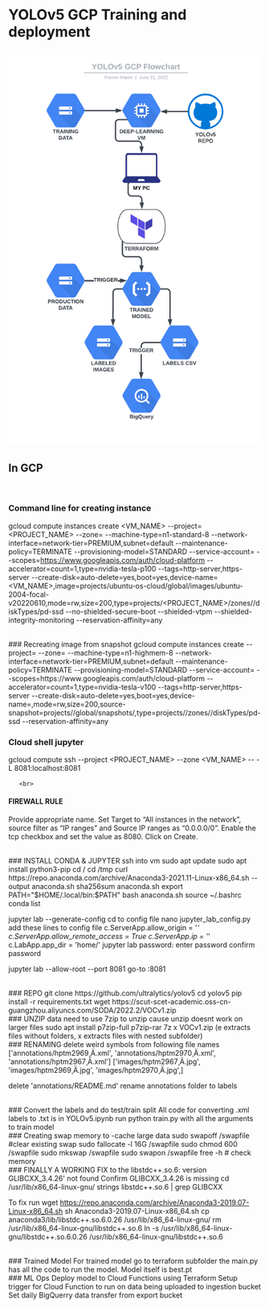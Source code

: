 # YOLOv5 GCP Training and deployment

   
<p>
   
   <img width="850" src="https://github.com/RamonMartin1/const_yolov5/blob/ab0309651d66d88ad636f225f5b5dc61a877c932/YOLOv5%20GCP%20Flowchart.png"></a>
</p>

## In GCP
<br>

### Command line for creating instance
gcloud compute instances create <VM_NAME> --project=<PROJECT_NAME> --zone=<ZONE> --machine-type=n1-standard-8 --network-interface=network-tier=PREMIUM,subnet=default --maintenance-policy=TERMINATE --provisioning-model=STANDARD --service-account=<SERVICE-ACC> --scopes=https://www.googleapis.com/auth/cloud-platform --accelerator=count=1,type=nvidia-tesla-p100 --tags=http-server,https-server --create-disk=auto-delete=yes,boot=yes,device-name=<VM_NAME>,image=projects/ubuntu-os-cloud/global/images/ubuntu-2004-focal-v20220610,mode=rw,size=200,type=projects/<PROJECT_NAME>/zones/<ZONE>/diskTypes/pd-ssd --no-shielded-secure-boot --shielded-vtpm --shielded-integrity-monitoring --reservation-affinity=any

<br>   
### Recreating image from snapshot
gcloud compute instances create <VM_NAME> --project=<PROJECT_NAME> --zone=<ZONE> --machine-type=n1-highmem-8 --network-interface=network-tier=PREMIUM,subnet=default --maintenance-policy=TERMINATE --provisioning-model=STANDARD --service-account=<SERVICE-ACC> --scopes=https://www.googleapis.com/auth/cloud-platform --accelerator=count=1,type=nvidia-tesla-v100 --tags=http-server,https-server --create-disk=auto-delete=yes,boot=yes,device-name=<VM_NAME>,mode=rw,size=200,source-snapshot=projects/<PROJECT_NAME>/global/snapshots/<SNAPSHOT_NAME>,type=projects/<PROJECT_NAME>/zones/<ZONE>/diskTypes/pd-ssd --reservation-affinity=any

 <br>  
   
### Cloud shell jupyter
gcloud compute ssh --project <PROJECT_NAME> --zone <zone> <VM_NAME> -- -L 8081:localhost:8081

       <br>
#### FIREWALL RULE
Provide appropriate name. Set Target to “All instances in the network”, 
source filter as “IP ranges” and Source IP ranges as “0.0.0.0/0”. 
Enable the tcp checkbox and set the value as 8080. Click on Create.

<br>       
### INSTALL CONDA & JUPYTER
ssh into vm       
sudo apt update
sudo apt install python3-pip
cd /
cd /tmp
curl https://repo.anaconda.com/archive/Anaconda3-2021.11-Linux-x86_64.sh --output anaconda.sh
sha256sum anaconda.sh
export PATH="$HOME/.local/bin:$PATH"
bash anaconda.sh
source ~/.bashrc
conda list

jupyter lab --generate-config
cd to config file
nano jupyter_lab_config.py
    add these lines to config file
        c.ServerApp.allow_origin = '*'
        c.ServerApp.allow_remote_access = True
        c.ServerApp.ip = '*'
        c.LabApp.app_dir = 'home/'
jupyter lab password:
    enter password
    confirm password

jupyter lab --allow-root --port 8081 
go-to <VM external IP>:8081
       
<br>
### REPO
git clone https://github.com/ultralytics/yolov5
cd yolov5
pip install -r requirements.txt
wget https://scut-scet-academic.oss-cn-guangzhou.aliyuncs.com/SODA/2022.2/VOCv1.zip
       
<br>
### UNZIP data
need to use 7zip to unzip cause unzip doesnt work on larger files
sudo apt install p7zip-full p7zip-rar
7z x VOCv1.zip (e extracts files without folders, x extracts files with nested subfolder)
       
<br>
### RENAMING
delete weird symbols from following file names
['annotations/hptm2969¸Ä.xml',   
 'annotations/hptm2970¸Ä.xml',
 'annotations/hptm2967¸Ä.xml']   
['images/hptm2967¸Ä.jpg',
 'images/hptm2969¸Ä.jpg',
 'images/hptm2970¸Ä.jpg',]

delete 'annotations/README.md'
rename annotations folder to labels
       
<br>
### Convert the labels and do test/train split
All code for converting .xml labels to .txt is in YOLOv5.ipynb
run python train.py with all the arguments to train model 
       
 <br>    
### Creating swap memory to -cache large data
sudo swapoff /swapfile  #clear existing swap
sudo fallocate -l 16G /swapfile
sudo chmod 600 /swapfile
sudo mkswap /swapfile
sudo swapon /swapfile
free -h  # check memory
       
<br>
### FINALLY A WORKING FIX to the libstdc++.so.6: version GLIBCXX_3.4.26' not found 
Confirm GLIBCXX_3.4.26 is missing
cd /usr/lib/x86_64-linux-gnu/
strings libstdc++.so.6 | grep GLIBCXX
       

To fix run 
wget https://repo.anaconda.com/archive/Anaconda3-2019.07-Linux-x86_64.sh
sh Anaconda3-2019.07-Linux-x86_64.sh 
cp anaconda3/lib/libstdc++.so.6.0.26 /usr/lib/x86_64-linux-gnu/
rm /usr/lib/x86_64-linux-gnu/libstdc++.so.6
ln -s /usr/lib/x86_64-linux-gnu/libstdc++.so.6.0.26 /usr/lib/x86_64-linux-gnu/libstdc++.so.6
       
 <br>      
### Trained Model
For trained model go to terraform subfolder the main.py has all the code to run the model. 
Model itself is best.pt 
   
 <br>     
### ML Ops
Deploy model to Cloud Functions using Terraform
Setup trigger for Cloud Function to run on data being uploaded to ingestion bucket
Set daily BigQuerry data transfer from export bucket
       

       
       
